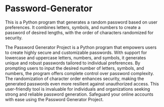 # Password-Generator
This is a Python program that generates a random password based on user preferences. It combines letters, symbols, and numbers to create a password of desired lengths, with the order of characters randomized for security.

The Password Generator Project is a Python program that empowers users to create highly secure and customizable passwords. With support for lowercase and uppercase letters, numbers, and symbols, it generates unique and robust passwords tailored to individual preferences. By prompting users to input the desired number of letters, symbols, and numbers, the program offers complete control over password complexity. The randomization of character order enhances security, making the generated passwords even more resilient against unauthorized access. This user-friendly tool is invaluable for individuals and organizations seeking strong and reliable password generation. Safeguard your online accounts with ease using the Password Generator Project.
